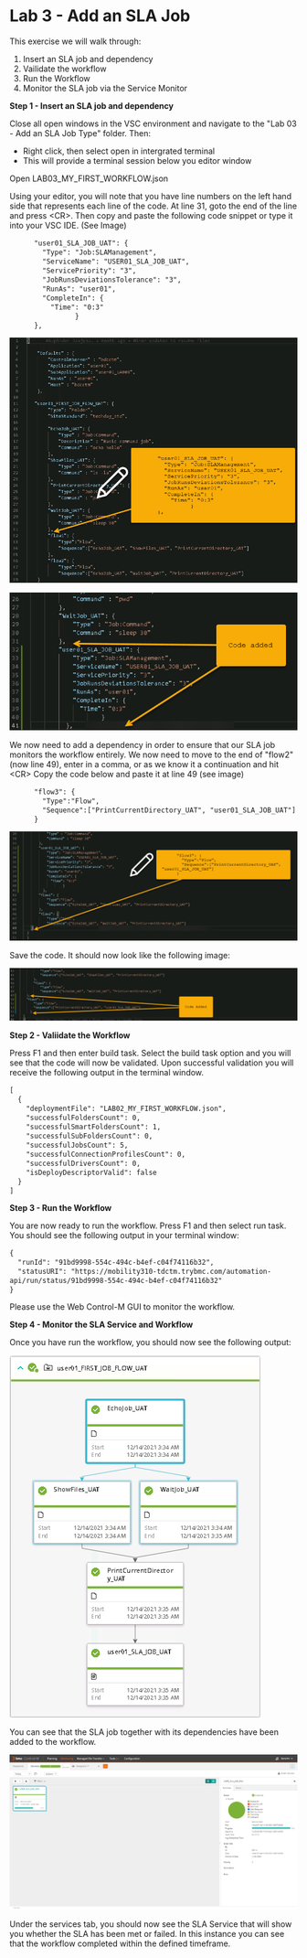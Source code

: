 <h1>Lab 3 - Add an SLA Job</h1>
This exercise we will walk through:

1. Insert an SLA job and dependency
2. Vailidate the workflow
3. Run the Workflow
4. Monitor the SLA job via the Service Monitor

**Step 1 - Insert an SLA job and dependency**

Close all open windows in the VSC environment and navigate to the "Lab 03 - Add an SLA Job Type" folder. Then:
* Right click, then select open in intergrated terminal
* This will provide a terminal session below you editor window

Open LAB03_MY_FIRST_WORKFLOW.json

Using your editor, you will note that you have line numbers on the left hand side that represents each line of the code.
At line 31, goto the end of the line and press \<CR>. Then copy and paste the following code snippet or type it into your VSC IDE. (See Image)

```
      "user01_SLA_JOB_UAT": {
        "Type": "Job:SLAManagement",
        "ServiceName": "USER01_SLA_JOB_UAT",
        "ServicePriority": "3",
        "JobRunsDeviationsTolerance": "3",
        "RunAs": "user01",
        "CompleteIn": {
          "Time": "0:3"
                }
      },      
```
![images](images/AddSLA.png)

![images](images/SLAAdded.png)



We now need to add a dependency in order to ensure that our SLA job monitors the workflow entirely. We now need to move to the end of "flow2" (now line 49), enter in a comma, or as we know it a continuation and hit \<CR>
Copy the code below and paste it at line 49 (see image)
```
      "flow3": {
        "Type":"Flow",
        "Sequence":["PrintCurrentDirectory_UAT", "user01_SLA_JOB_UAT"]
      }
```
![images](images/InsertFlow3.png)

Save the code. It should now look like the following image:

![images](images/FlowAdded.png)

**Step 2 - Valiidate the Workflow**

Press F1 and then enter build task. Select the build task option and you will see that the code will now be validated. Upon successful validation you will receive the following output in the terminal window.
```
[
  {
    "deploymentFile": "LAB02_MY_FIRST_WORKFLOW.json",
    "successfulFoldersCount": 0,
    "successfulSmartFoldersCount": 1,
    "successfulSubFoldersCount": 0,
    "successfulJobsCount": 5,
    "successfulConnectionProfilesCount": 0,
    "successfulDriversCount": 0,
    "isDeployDescriptorValid": false
  }
]
```
**Step 3 - Run the Workflow**

You are now ready to run the workflow. Press F1 and then select run task. You should see the following output in your terminal window:
```
{
  "runId": "91bd9998-554c-494c-b4ef-c04f74116b32",
  "statusURI": "https://mobility310-tdctm.trybmc.com/automation-api/run/status/91bd9998-554c-494c-b4ef-c04f74116b32"
}
```
Please use the Web Control-M GUI to monitor the workflow.

**Step 4 - Monitor the SLA Service and Workflow**

Once you have run the workflow, you should now see the following output:

![image](images/CompletedWorkflow.png)

You can see that the SLA job together with its dependencies have been added to the workflow.

![image](images/lab03-SLA.png)

Under the services tab, you should now see the SLA Service that will show you whether the SLA has been met or failed. In this instance you can see that the workflow completed within the defined timeframe.
